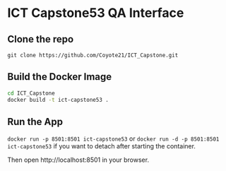 # ICT Capstone53 QA Interface  
## Clone the repo  
`git clone https://github.com/Coyote21/ICT_Capstone.git`  
## Build the Docker Image  
```bash
cd ICT_Capstone
docker build -t ict-capstone53 .
```  
## Run the App  
`docker run -p 8501:8501 ict-capstone53`
or
`docker run -d -p 8501:8501 ict-capstone53`
if you want to detach after starting the container.  

Then open http://localhost:8501 in your browser.  
